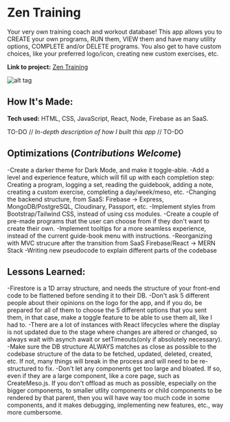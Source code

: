 # Zen Training
Your very own training coach and workout database! This app allows you to CREATE your own programs, RUN them, VIEW them and have many utility options, COMPLETE and/or DELETE programs.
You also get to have custom choices, like your preferred logo/icon, creating new custom exercises, etc.

**Link to project:** [Zen Training](https://js-react-hypertrophy-app.web.app/)

![alt tag](http://placecorgi.com/1200/650)

## How It's Made:

**Tech used:** HTML, CSS, JavaScript, React, Node, Firebase as an SaaS.

TO-DO // *In-depth description of how I built this app* // TO-DO

## Optimizations (*Contributions Welcome*)

-Create a darker theme for Dark Mode, and make it toggle-able.
-Add a level and experience feature, which will fill up with each completion step: Creating a program, logging a set, reading the guidebook, adding a note, creating a custom exercise, completing a day/week/meso, etc.
-Changing the backend structure, from SaaS: Firebase -> Express, MongoDB/PostgreSQL, Cloudinary, Passport, etc.
-Implement styles from Bootstrap/Tailwind CSS, instead of using css modules.
-Create a couple of pre-made programs that the user can choose from if they don't want to create their own.
-Implement tooltips for a more seamless experience, instead of the current guide-book menu with instructions.
-Reorganizing with MVC strucure after the transition from SaaS Firebase/React -> MERN Stack
-Writing new pseudocode to explain different parts of the codebase

## Lessons Learned:

-Firestore is a 1D array structure, and needs the structure of your front-end code to be flattened before sending it to their DB.
-Don't ask 5 different people about their opinions on the logo for the app, and if you do, be prepared for all of them to choose the 5 different options that you sent them, in that case, make a toggle feature to be able to use them all, like I had to.
-There are a lot of instances with React lifecycles where the display is not updated due to the stage where changes are altered or changed, so always wait with asynch await or setTimeouts(only if absolutely necessary).
-Make sure the DB structure ALWAYS matches as close as possible to the codebase structure of the data to be fetched, updated, deleted, created, etc. If not, many things will break in the process and will need to be re-structured to fix.
-Don't let any components get too large and bloated. If so, even if they are a large component, like a core page, such as CreateMeso.js. If you don't offload as much as possible, especially on the bigger components, to smaller utlity components or child components to be rendered by that parent, then you will have way too much code in some components, and it makes debugging, implementing new features, etc., way more cumbersome.
